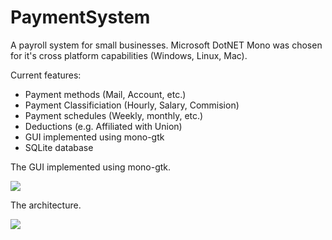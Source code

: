 # PaymentSystem

A payroll system for small businesses. Microsoft DotNET Mono was chosen for it's cross platform capabilities (Windows, Linux, Mac).

Current features:
- Payment methods (Mail, Account, etc.)
- Payment Classificiation (Hourly, Salary, Commision)
- Payment schedules (Weekly, monthly, etc.)
- Deductions (e.g. Affiliated with Union)
- GUI implemented using mono-gtk
- SQLite database


The GUI implemented using mono-gtk.

<image src = "Screenshot-gtkgui.png">


The architecture.

<image src = "Test coverage 2021-09-06 16-26-34.png">